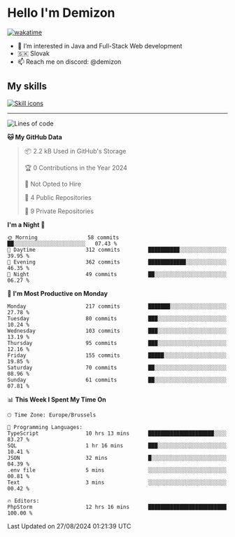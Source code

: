 # Hello I'm Demizon
[![wakatime](https://wakatime.com/badge/user/6ad1949f-d6d7-44f9-9eee-c35e54cc499b.svg)](https://wakatime.com/@6ad1949f-d6d7-44f9-9eee-c35e54cc499b)
- 👀 I’m interested in Java and Full-Stack Web development
- 🇸🇰 Slovak
- 📫 Reach me on discord: @demizon

## My skills
[![Skill icons](https://skillicons.dev/icons?i=java,js,ts,html,css,react,nextjs,tailwind,supabase,py,git,docker,linux,mysql,postgres,mongo&theme=dark)](https://github.com/Demizon3433)

---

<!--START_SECTION:waka-->
![Lines of code](https://img.shields.io/badge/From%20Hello%20World%20I%27ve%20Written-217.9%20thousand%20lines%20of%20code-blue)

**🐱 My GitHub Data** 

> 📦 2.2 kB Used in GitHub's Storage 
 > 
> 🏆 0 Contributions in the Year 2024
 > 
> 🚫 Not Opted to Hire
 > 
> 📜 4 Public Repositories 
 > 
> 🔑 9 Private Repositories 
 > 
**I'm a Night 🦉** 

```text
🌞 Morning                58 commits          ██░░░░░░░░░░░░░░░░░░░░░░░   07.43 % 
🌆 Daytime                312 commits         ██████████░░░░░░░░░░░░░░░   39.95 % 
🌃 Evening                362 commits         ████████████░░░░░░░░░░░░░   46.35 % 
🌙 Night                  49 commits          ██░░░░░░░░░░░░░░░░░░░░░░░   06.27 % 
```
📅 **I'm Most Productive on Monday** 

```text
Monday                   217 commits         ███████░░░░░░░░░░░░░░░░░░   27.78 % 
Tuesday                  80 commits          ███░░░░░░░░░░░░░░░░░░░░░░   10.24 % 
Wednesday                103 commits         ███░░░░░░░░░░░░░░░░░░░░░░   13.19 % 
Thursday                 95 commits          ███░░░░░░░░░░░░░░░░░░░░░░   12.16 % 
Friday                   155 commits         █████░░░░░░░░░░░░░░░░░░░░   19.85 % 
Saturday                 70 commits          ██░░░░░░░░░░░░░░░░░░░░░░░   08.96 % 
Sunday                   61 commits          ██░░░░░░░░░░░░░░░░░░░░░░░   07.81 % 
```


📊 **This Week I Spent My Time On** 

```text
🕑︎ Time Zone: Europe/Brussels

💬 Programming Languages: 
TypeScript               10 hrs 13 mins      █████████████████████░░░░   83.27 % 
SQL                      1 hr 16 mins        ███░░░░░░░░░░░░░░░░░░░░░░   10.41 % 
JSON                     32 mins             █░░░░░░░░░░░░░░░░░░░░░░░░   04.39 % 
.env file                5 mins              ░░░░░░░░░░░░░░░░░░░░░░░░░   00.81 % 
Text                     3 mins              ░░░░░░░░░░░░░░░░░░░░░░░░░   00.42 % 

🔥 Editors: 
PhpStorm                 12 hrs 16 mins      █████████████████████████   100.00 % 
```


 Last Updated on 27/08/2024 01:21:39 UTC
<!--END_SECTION:waka-->

